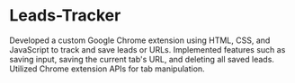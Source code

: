 # Leads-Tracker
Developed a custom Google Chrome extension using HTML, CSS, and JavaScript to track and save leads or URLs. Implemented features such as saving input, saving the current tab's URL, and deleting all saved leads. Utilized Chrome extension APIs for tab manipulation.
